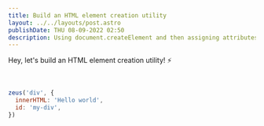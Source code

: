 ```yaml
---
title: Build an HTML element creation utility
layout: ../../layouts/post.astro
publishDate: THU 08-09-2022 02:50
description: Using document.createElement and then assigning attributes line by line is boring! Let's build an HTML element creation utility and her...
---
```


Hey, let's build an HTML element creation utility! ⚡

<br>

```js
zeus('div', {
  innerHTML: 'Hello world',
  id: 'my-div',
})
```
